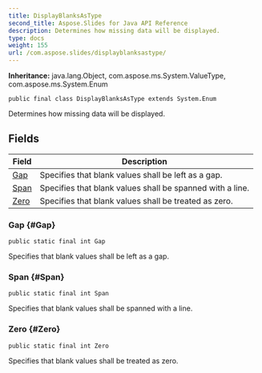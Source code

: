 ```yaml
---
title: DisplayBlanksAsType
second_title: Aspose.Slides for Java API Reference
description: Determines how missing data will be displayed.
type: docs
weight: 155
url: /com.aspose.slides/displayblanksastype/
---
```

**Inheritance:**
java.lang.Object, com.aspose.ms.System.ValueType, com.aspose.ms.System.Enum
```
public final class DisplayBlanksAsType extends System.Enum
```

Determines how missing data will be displayed.
## Fields

| Field | Description |
| --- | --- |
| [Gap](#Gap) | Specifies that blank values shall be left as a gap. |
| [Span](#Span) | Specifies that blank values shall be spanned with a line. |
| [Zero](#Zero) | Specifies that blank values shall be treated as zero. |
### Gap {#Gap}
```
public static final int Gap
```


Specifies that blank values shall be left as a gap.

### Span {#Span}
```
public static final int Span
```


Specifies that blank values shall be spanned with a line.

### Zero {#Zero}
```
public static final int Zero
```


Specifies that blank values shall be treated as zero.

